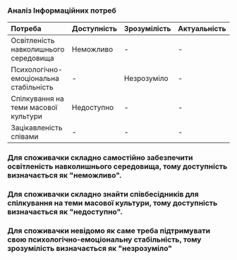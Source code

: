 ### Аналіз Інформаційних потреб
|Потреба | Доступність | Зрозумілість | Актуальність |
|:-------|:------------|:-------------|:-------------|
|Освітленість навколишнього середовища     | Неможливо   | -               | -         |
|Психологічно-емоціональна стабільність|-|Незрозуміло       |-|
|Спілкування на теми масової культури| Недоступно| -| -| 
|Зацікавленість співами|     -| -         |-|


### Для споживачки складно самостійно забезпечити освітленість навколишнього середовища, тому доступність визначається як "неможливо".
### Для споживачки складно знайти співбесідників для спілкування на теми масової культури, тому доступність визначається як "недоступно".
### Для споживачки невідомо як саме треба підтримувати свою психологічно-емоціональну стабільність, тому зрозумілість визначається як "незрозуміло"

